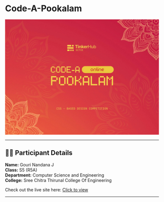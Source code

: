 # Code-A-Pookalam

![Banner](https://raw.githubusercontent.com/tinkerhubsct26-max/tinkerhubsct26-max/main/assets/IMG-20250829-WA0002.jpg)

---

## 👩‍💻 Participant Details

**Name:** Gouri Nandana J  
**Class:** S5 (R5A)  
**Department:** Computer Science and Engineering  
**College:** Sree Chitra Thirunal College Of Engineering  

Check out the live site here: [Click to view](https://gouri-nandana-j.github.io/Code-A-Pookalam/)

---
